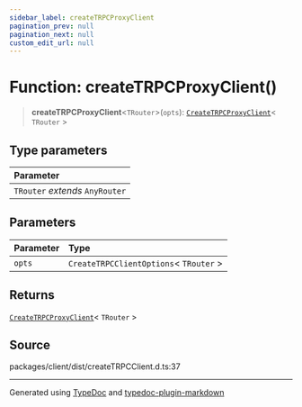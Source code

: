 ```yaml
---
sidebar_label: createTRPCProxyClient
pagination_prev: null
pagination_next: null
custom_edit_url: null
---
```


# Function: createTRPCProxyClient()

> **createTRPCProxyClient**\<`TRouter`\>(`opts`): [`CreateTRPCProxyClient`](../04-Type%20Aliases/01-type-alias.CreateTRPCProxyClient.md)< `TRouter` \>

## Type parameters

| Parameter                       |
| :------------------------------ |
| `TRouter` _extends_ `AnyRouter` |

## Parameters

| Parameter | Type                                     |
| :-------- | :--------------------------------------- |
| `opts`    | `CreateTRPCClientOptions`< `TRouter` \> |

## Returns

[`CreateTRPCProxyClient`](../04-Type%20Aliases/01-type-alias.CreateTRPCProxyClient.md)< `TRouter` \>

## Source

packages/client/dist/createTRPCClient.d.ts:37

---

Generated using [TypeDoc](https://typedoc.org/) and [typedoc-plugin-markdown](https://www.npmjs.com/package/typedoc-plugin-markdown)
